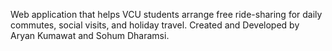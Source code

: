 Web application that helps VCU students arrange free ride-sharing for daily commutes, social visits, and holiday travel. 
Created and Developed by Aryan Kumawat and Sohum Dharamsi.
